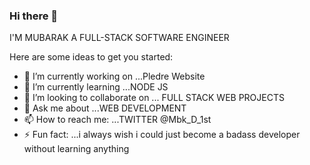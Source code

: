 ### Hi there 👋
I'M MUBARAK A FULL-STACK SOFTWARE ENGINEER

Here are some ideas to get you started:

- 🔭 I’m currently working on ...Pledre  Website
- 🌱 I’m currently learning ...NODE JS
- 👯 I’m looking to collaborate on ... FULL STACK WEB PROJECTS
- 💬 Ask me about ...WEB DEVELOPMENT
- 📫 How to reach me: ...TWITTER @Mbk_D_1st
- ⚡ Fun fact: ...i always wish i could just become a badass developer without learning anything 
